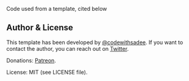 Code used from a template, cited below
## Author & License

This template has been developed by [@codewithsadee](https://www.twitter.com/codewithsadee). If you want to contact the author, you can reach out on [Twitter](https://www.twitter.com/codewithsadee). 

Donations: [Patreon](https://patreon.com/codewithsadee).

License: MIT (see LICENSE file).
